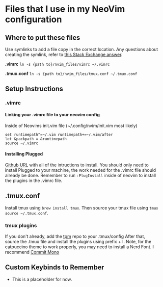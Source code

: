 # Files that I use in my NeoVim configuration

## Where to put these files
Use symlinks to add a file copy in the correct location.
Any questions about creating the symlink, refer to [this Stack Exchange answer](https://superuser.com/questions/422473/vim-doesnt-load-symlinked-vimrc).

**.vimrc** `ln -s {path to}/nvim_files/vimrc ~/.vimrc`

**.tmux.conf** `ln -s {path to}/nvim_files/tmux.conf ~/.tmux.conf`

## Setup Instructions
### .vimrc
#### Linking your .vimrc file to your neovim config
Inside of Neovims init.vim file (~/.config/nvim/init.vim most likely)
```
set runtimepath^=~/.vim runtimepath+=~/.vim/after
let &packpath = &runtimepath
source ~/.vimrc
```
#### Installing Plugged
[Github URL](https://github.com/junegunn/vim-plug) with all of the intructions to install. You should only need to install Plugged to your machine, the work needed for the .vimrc file should already be done.
Remember to run `:PlugInstall` inside of neovim to install the plugins in the .vimrc file.

## .tmux.conf
Install tmux using `brew install tmux`. Then source your tmux file using `tmux source ~/.tmux.conf`.

### tmux plugins
If you don't already, add the [tpm](https://github.com/tmux-plugins/tpm) repo to your .tmux/config
After that, source the .tmux file and install the plugins using prefix + I. Note, for the catpuccino theme to work properly, you may need to install a Nerd Font. I recommend [Commit Mono](https://www.programmingfonts.org/#commit-mono)

## Custom Keybinds to Remember
 - This is a placeholder for now.
